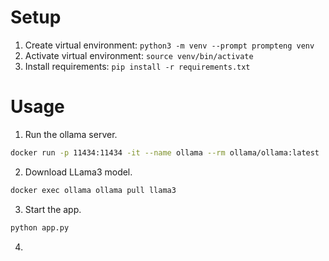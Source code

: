 # Setup

1. Create virtual environment: `python3 -m venv --prompt prompteng venv`
2. Activate virtual environment: `source venv/bin/activate`
3. Install requirements: `pip install -r requirements.txt`

# Usage

1. Run the ollama server.

```bash
docker run -p 11434:11434 -it --name ollama --rm ollama/ollama:latest
```

2. Download LLama3 model.

```bash
docker exec ollama ollama pull llama3
```

3. Start the app.

```bash
python app.py
```

4.